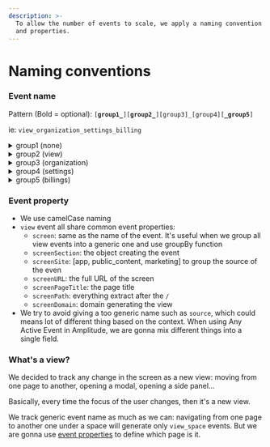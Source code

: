 ```yaml
---
description: >-
  To allow the number of events to scale, we apply a naming convention for event
  and properties.
---
```


# Naming conventions

### Event name

Pattern (Bold = optional): `[`**`group1_`**`][`**`group2_`**`][group3]_[group4][`**`_group5`**`]`

ie: `view_organization_settings_billing`

<details>

<summary>group1  (none)</summary>

**Optional**

We track 3 products under the same Amplitude account and need a way to distinguish then easiliy:&#x20;

* `public_content` prefix aims to describe all events performed a published version
* `marketing_site` prefix aims to describe all events performed under gitbook.com marketing site
* for in-product event performed under app.gitbook.com, there is no prefix

</details>

<details>

<summary>group2  (view)</summary>

**Optional**

We distinguish 2 type of events: `view` and `track`. All views will be prefixed with `view_` when `track` will not be prefixed.

</details>

<details>

<summary>group3 (organization)</summary>

It represents the object generating the event: account, space, organization, billing, edit...

</details>

<details>

<summary>group4 (settings)</summary>

It's a verb that describe the action being performed: edit, create, remove...

</details>

<details>

<summary>group5 (billings)</summary>

**Optional**

If group 3 is not enough to get a unique description of the action, then we can add more context by defining group 4: `organization_remove_member`

</details>

### Event property

* We use camelCase naming
* `view` event all share common event properties:
  * `screen`: same as the name of the event. It's useful when we group all view events into a generic one and use groupBy function
  * `screenSection`: the object creating the event
  * `screenSite`: \[app, public\_content, marketing] to group the source of the even
  * `screenURL`: the full URL of the screen
  * `screenPageTitle`: the page title
  * `screenPath`: everything extract after the `/`
  * `screenDomain`: domain generating the view
* We try to avoid giving a too generic name such as `source`, which could means lot of different thing based on the context. When using Any Active Event in Amplitude, we are gonna mix different things into a single field.

### What's a view?

We decided to track any change in the screen as a new view: moving from one page to another, opening a modal, opening a side panel...

Basically, every time the focus of the user changes, then it's a new view.

We track generic event name as much as we can: navigating from one page to another one under a space will generate only `view_space` events. But we are gonna use [event properties](naming-conventions.md#event-property) to define which page is it.&#x20;

